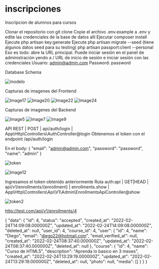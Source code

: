 # inscripciones
Inscripcion de alumnos para cursos

Clonar el repositorio con git clone
Copie el archivo .env.example a .env y edite las credenciales de la base de datos allí
Ejecutar composer install
Ejecute php artisan key:generate
Ejecute php artisan migrate --seed (tiene algunos datos seed para su testing)
php artisan passport:client --personal
Eso es todo: abre la URL principal.
Puede iniciar sesión en el panel de administración yendo a / URL de inicio de sesión e iniciar sesión con las credenciales 
Usuario: admin@admin.com
Password: password



Database Schema

![modelo](https://user-images.githubusercontent.com/58869926/155495868-425f3a44-1010-467b-89af-627f16e1d57b.jpg)

Capturas de imagenes del Frontend

![Image17](https://user-images.githubusercontent.com/58869926/155534779-133b6c83-6b03-4227-b54c-a192e8d3a11e.jpg)
![Image20](https://user-images.githubusercontent.com/58869926/155534786-e8eb42ef-2ba1-4b7a-841c-a0f1e679cb61.jpg)
![Image22](https://user-images.githubusercontent.com/58869926/155534788-68f339aa-a471-4635-a07f-c41d227e7dfd.jpg)
![Image24](https://user-images.githubusercontent.com/58869926/155534790-49200440-6409-4c07-82ab-a478b027fa52.jpg)

Capturas de imagenes del Backend

![Image5](https://user-images.githubusercontent.com/58869926/155495904-398c1962-9ff2-4917-ae57-111d5a1edd76.jpg)
![Image7](https://user-images.githubusercontent.com/58869926/155495911-57d8d5bf-6f79-4744-a979-dbbeb404b37f.jpg)
![Image9](https://user-images.githubusercontent.com/58869926/155495917-4e211af4-dd0e-4278-bd11-e10b9ec0354c.jpg)

API REST
| POST      | api/auth/login  | App\Http\Controllers\AuthController@login 
Obtenemos el token con el endpoint /api/auth/login

En el body:
{
    "email": "admin@admin.com",
    "password": "password",
    "name": "admin"
}

![token](https://user-images.githubusercontent.com/58869926/155538651-19257c7d-1490-428b-b167-ca5ed82b7160.jpg)

![Image12](https://user-images.githubusercontent.com/58869926/155495940-4c8d42ca-25fc-4e2b-a312-c332ca12a13a.jpg)

Ingresamos el token obtenido anteriormente
Ruta
auth:api   |
GET|HEAD  | api/v1/enrollments/{enrollment} | enrollments.show  | App\Http\Controllers\Api\V1\Admin\EnrollmentsApiController@show  


![token2](https://user-images.githubusercontent.com/58869926/155540493-47b1c2c4-b34a-44da-af3f-66169265c111.jpg)

http://test.com/api/v1/enrollments/4

{
    "data": {
        "id": 4,
        "status": "accepted",
        "created_at": "2022-02-24T14:09:08.000000Z",
        "updated_at": "2022-02-24T14:09:08.000000Z",
        "deleted_at": null,
        "user_id": 4,
        "course_id": 4,
        "user": {
            "id": 4,
            "name": "Diego",
            "email": "diego22@hotmail.com",
            "email_verified_at": null,
            "created_at": "2022-02-24T08:37:40.000000Z",
            "updated_at": "2022-02-24T08:37:40.000000Z",
            "deleted_at": null
        },
        "course": {
            "id": 4,
            "name": "Curso de HTML5",
            "description": "Aprenda lo basico en 3 meses",
            "created_at": "2022-02-24T13:29:19.000000Z",
            "updated_at": "2022-02-24T13:29:19.000000Z",
            "deleted_at": null,
            "photo": null,
            "media": []
        }
    }
}
